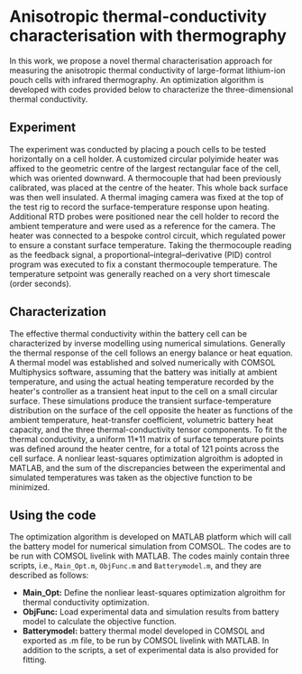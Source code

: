# Anisotropic thermal-conductivity characterisation with thermography

In this work, we propose a novel thermal characterisation approach for measuring the anisotropic thermal conductivity of large-format lithium-ion pouch cells with infrared thermography. An optimization algorithm is developed with codes provided below to characterize the three-dimensional thermal conductivity.

## Experiment

The experiment was conducted by placing a pouch cells to be tested horizontally on a cell holder. A customized circular polyimide heater was affixed to the geometric centre of the largest rectangular face of the cell, which was oriented downward. A thermocouple that had been previously calibrated, was placed at the centre of the heater. This whole back surface was then well insulated. A thermal imaging camera was fixed at the top of the test rig to record the surface-temperature response upon heating. Additional RTD probes were positioned near the cell holder to record the ambient temperature and were used as a reference for the camera. The heater was connected to a bespoke control circuit, which regulated power to ensure a constant surface temperature. Taking the thermocouple reading as the feedback signal, a proportional–integral–derivative (PID) control program was executed to fix a constant thermocouple temperature. The temperature setpoint was generally reached on a very short timescale (order seconds). 

## Characterization

The effective thermal conductivity within the battery cell can be characterized by inverse modelling using numerical simulations. Generally the thermal response of the cell follows an energy balance or heat equation. A thermal model was established and solved numerically with COMSOL Multiphysics software, assuming that the battery was initially at ambient temperature, and using the actual heating temperature recorded by the heater's controller as a transient heat input to the cell on a small circular surface. These simulations produce the transient surface-temperature distribution on the surface of the cell opposite the heater as functions of the ambient temperature, heat-transfer coefficient, volumetric battery heat capacity, and the three thermal-conductivity tensor components.
To fit the thermal conductivity, a uniform 11*11 matrix of surface temperature points was defined around the heater centre, for a total of 121 points across the cell surface. A nonliear least-squares optimization algroithm is adopted in MATLAB, and the sum of the discrepancies between the experimental and simulated temperatures was taken as the objective function to be minimized.

## Using the code

The optimization algorithm is developed on MATLAB platform which will call the battery model for numerical simulation from COMSOL. The codes are to be run with COMSOL livelink with MATLAB. The codes mainly contain three scripts, i.e., `Main_Opt.m`, `ObjFunc.m` and `Batterymodel.m`, and they are described as follows:
- **Main_Opt:** Define the nonliear least-squares optimization algroithm for thermal conductivity optimization.
- **ObjFunc:** Load experimental data and simulation results from battery model to calculate the objective function.
- **Batterymodel:** battery thermal model developed in COMSOL and exported as .m file, to be run by COMSOL livelink with MATLAB.
In addition to the scripts, a set of experimental data is also provided for fitting.
